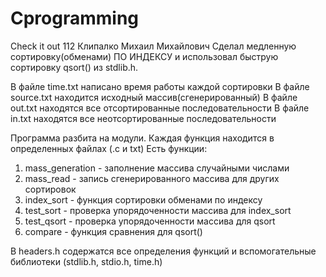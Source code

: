 # Cprogramming
Check it out
112 Клипалко Михаил Михайлович
Сделал медленную сортировку(обменами) ПО ИНДЕКСУ и использовал быструю сортировку qsort() из stdlib.h.
 
В файле time.txt написано время работы каждой сортировки
В файле source.txt находится исходный массив(сгенерированный)
В файле out.txt находятся все отсортированные последовательности
В файле in.txt находятся все неотсортированные последовательности
 
Программа разбита на модули. Каждая функция находится в определенных файлах (.c и txt)
Есть функции:
1) mass_generation - заполнение массива случайными числами
2) mass_read - запись сгенерированного массива для других сортировок
3) index_sort - функция сортировки обменами по индексу
4) test_sort - проверка упорядоченности массива для index_sort
5) test_qsort - проверка упорядоченности массива для qsort
5) compare - функция сравнения для qsort()
 
В headers.h содержатся все определения функций и вспомогательные библиотеки (stdlib.h, stdio.h, time.h)
